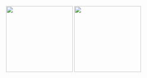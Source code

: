 ##

<p align="center">
  <img height="180" src="https://github-readme-stats-sigma-five.vercel.app/api?username=lubeires&show_icons=true&theme=dark&count_private=true" />
  <img height="180" src="https://github-readme-stats-sigma-five.vercel.app/api/top-langs/?username=lubeires&layout=compact&theme=dark&langs_count=10&count_private=true" />
</p>

##
